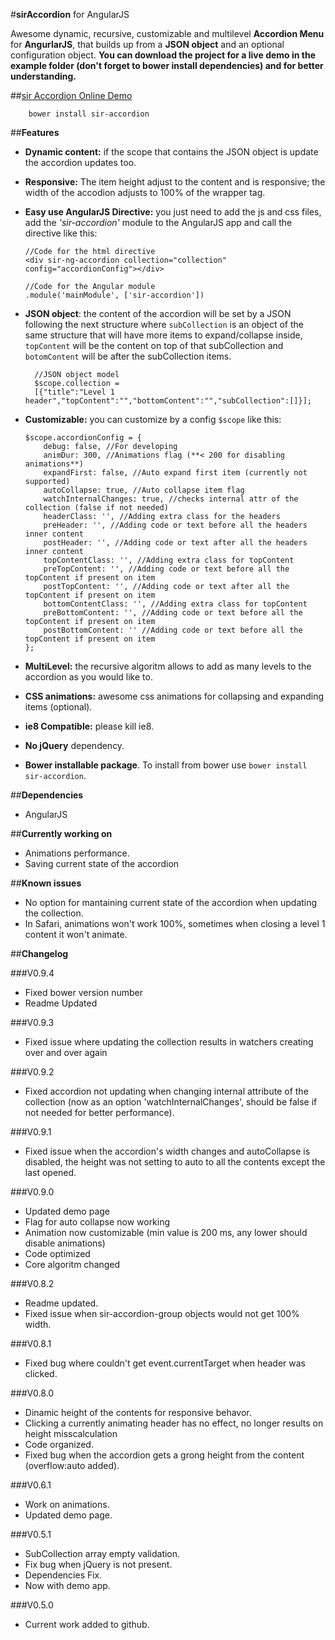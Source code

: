 #**sirAccordion** for AngularJS

Awesome dynamic, recursive, customizable and multilevel **Accordion Menu** for **AngurlarJS**, that builds up from a **JSON object** and an optional configuration object.
**You can download the project for a live demo in the example folder (don't forget to bower install dependencies) and for better understanding.**

##[sir Accordion Online Demo](http://sirideas.github.io/sirAccordion/)

        bower install sir-accordion

##**Features**

*   **Dynamic content:** if the scope that contains the JSON object is update the accordion updates too.
*   **Responsive:** The item height adjust to the content and is responsive; the width of the accodion adjusts to 100% of the wrapper tag.
*   **Easy use AngularJS Directive:** you just need to add the js and css files, add the *'sir-accordion'* module to the AngularJS app and call the directive like this:

        //Code for the html directive
        <div sir-ng-accordion collection="collection" config="accordionConfig"></div>

        //Code for the Angular module
        .module('mainModule', ['sir-accordion'])
* **JSON object**: the content of the accordion will be set by a JSON following the next structure where `subCollection` is an object of the same structure that will have more items to expand/collapse inside, `topContent` will be the content on top of that subCollection and `botomContent` will be after the subCollection items.

        //JSON object model
        $scope.collection = 
        [{"title":"Level 1 header","topContent":"","bottomContent":"","subCollection":[]}]; 
*   **Customizable:** you can customize by a config `$scope` like this:

        $scope.accordionConfig = {
            debug: false, //For developing
            animDur: 300, //Animations flag (**< 200 for disabling animations**)
            expandFirst: false, //Auto expand first item (currently not supported)
            autoCollapse: true, //Auto collapse item flag
            watchInternalChanges: true, //checks internal attr of the collection (false if not needed)
            headerClass: '', //Adding extra class for the headers
            preHeader: '', //Adding code or text before all the headers inner content
            postHeader: '', //Adding code or text after all the headers inner content
            topContentClass: '', //Adding extra class for topContent
            preTopContent: '', //Adding code or text before all the topContent if present on item
            postTopContent: '', //Adding code or text after all the topContent if present on item
            bottomContentClass: '', //Adding extra class for topContent
            preBottomContent: '', //Adding code or text before all the topContent if present on item
            postBottomContent: '' //Adding code or text before all the topContent if present on item
        };
*   **MultiLevel:** the recursive algoritm allows to add as many levels to the accordion as you would like to.
*   **CSS animations:** awesome css animations for collapsing and expanding items (optional).
*   **ie8 Compatible:** please kill ie8.
*   **No jQuery** dependency.
*   **Bower installable package**. To install from bower use `bower install sir-accordion`.

##**Dependencies**
*   AngularJS

##**Currently working on**
*   Animations performance.
*   Saving current state of the accordion

##**Known issues**
*   No option for mantaining current state of the accordion when updating the collection.
*   In Safari, animations won't work 100%, sometimes when closing a level 1 content it won't animate.

##**Changelog**

###V0.9.4
*   Fixed bower version number
*   Readme Updated

###V0.9.3
*   Fixed issue where updating the collection results in watchers creating over and over again

###V0.9.2
*   Fixed accordion not updating when changing internal attribute of the collection (now as an option 'watchInternalChanges', should be false if not needed for better performance).

###V0.9.1
*   Fixed issue when the accordion's width changes and autoCollapse is disabled, the height was not setting to auto to all the contents except the last opened.

###V0.9.0

*   Updated demo page
*   Flag for auto collapse now working
*   Animation now customizable (min value is 200 ms, any lower should disable animations)
*   Code optimized
*   Core algoritm changed

###V0.8.2

*   Readme updated.
*   Fixed issue when sir-accordion-group objects would not get 100% width.

###V0.8.1

*   Fixed bug where couldn't get event.currentTarget when header was clicked.

###V0.8.0

*   Dinamic height of the contents for responsive behavor.
*   Clicking a currently animating header has no effect, no longer results on height misscalculation
*   Code organized.
*   Fixed bug when the accordion gets a grong height from the content (overflow:auto added).

###V0.6.1

*   Work on animations.
*   Updated demo page.

###V0.5.1

*   SubCollection array empty validation.
*   Fix bug when jQuery is not present.
*   Dependencies Fix.
*   Now with demo app.

###V0.5.0

*   Current work added to github.

